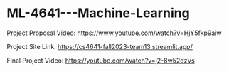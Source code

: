 # ML-4641---Machine-Learning

Project Proposal Video: https://www.youtube.com/watch?v=HjY5fkp9aiw

Project Site Link: https://cs4641-fall2023-team13.streamlit.app/

Final Project Video: https://youtube.com/watch?v=j2-8w52dzVs
